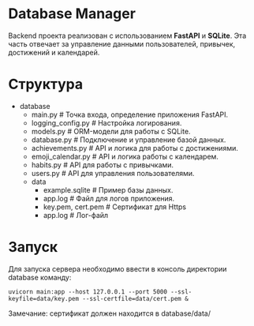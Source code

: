 # Database Manager

Backend проекта реализован с использованием **FastAPI** и **SQLite**. Эта часть отвечает за управление данными
пользователей, привычек, достижений и календарей.

# Структура

- database
    - main.py # Точка входа, определение приложения FastAPI.
    - logging_config.py # Настройка логирования.
    - models.py # ORM-модели для работы с SQLite.
    - database.py # Подключение и управление базой данных.
    - achievements.py # API и логика для работы с достижениями.
    - emoji_calendar.py # API и логика работы с календарем.
    - habits.py # API для работы с привычками.
    - users.py # API для управления пользователями.
    - data
        - example.sqlite # Пример базы данных.
        - app.log # Файл для логов приложения.
        - key.pem, cert.pem # Сертификат для Https
        - app.log # Лог-файл

# Запуск

Для запуска сервера необходимо ввести в консоль директории database команду:

`uvicorn main:app --host 127.0.0.1 --port 5000 --ssl-keyfile=data/key.pem --ssl-certfile=data/cert.pem &`

Замечание: сертификат должен находится в database/data/